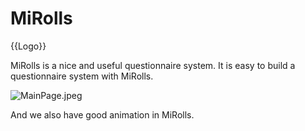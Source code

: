 # MiRolls
{{Logo}}

MiRolls is a nice and useful questionnaire system. It is easy to build a questionnaire system with MiRolls.

![MainPage.jpeg]({{link}}/MainPage.jpeg)

And we also have good animation in MiRolls.